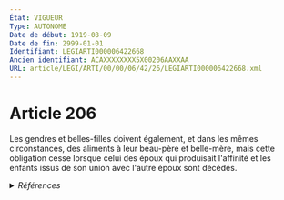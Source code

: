 ```yaml
---
État: VIGUEUR
Type: AUTONOME
Date de début: 1919-08-09
Date de fin: 2999-01-01
Identifiant: LEGIARTI000006422668
Ancien identifiant: ACAXXXXXXXX5X00206AAXXAA
URL: article/LEGI/ARTI/00/00/06/42/26/LEGIARTI000006422668.xml
---
```


<h1>Article 206</h1>

Les gendres et belles-filles doivent également, et dans les mêmes circonstances,
des aliments à leur beau-père et belle-mère, mais cette obligation cesse lorsque
celui des époux qui produisait l'affinité et les enfants issus de son union avec
l'autre époux sont décédés.


<details>
  <summary><em>Références</em></summary>

  <h2>Articles faisant référence à l'article</h2>
  
  <ul>
    <li>
      <a href="https://legal.tricoteuses.fr//redirection/LEGIARTI000006346490?vers=git&vers=legifrance">Code des communes - article L354-10 AUTONOME ABROGE, en vigueur du 1977-03-18 au 1992-01-03</a> CITATION source
    </li>
    <li>
      <a href="https://legal.tricoteuses.fr//redirection/LEGIARTI000006519921?vers=git&vers=legifrance">Code de l'organisation judiciaire - article R*321-9 AUTONOME MODIFIE, en vigueur du 1981-05-14 au 1994-02-01</a> CITATION source
    </li>
    <li>
      <a href="https://legal.tricoteuses.fr//redirection/LEGIARTI000006556368?vers=git&vers=legifrance">Code du service national - article R*56 AUTONOME VIGUEUR, en vigueur depuis le 1998-03-18</a> CITATION source
    </li>
    <li>
      <a href="https://legal.tricoteuses.fr//redirection/LEGIARTI000006917693?vers=git&vers=legifrance">Code de la santé publique - article R6145-4 AUTONOME MODIFIE, en vigueur du 2007-01-12 au 2010-05-01</a> CITATION source
    </li>
    <li>
      <a href="https://legal.tricoteuses.fr//redirection/LEGIARTI000006796945?vers=git&vers=legifrance">Code de l'action sociale et des familles - article L228-1 AUTONOME VIGUEUR, en vigueur depuis le 2000-12-23</a> CITATION source
    </li>
    <li>
      <a href="https://legal.tricoteuses.fr//redirection/LEGIARTI000006797803?vers=git&vers=legifrance">Code de l'action sociale et des familles - article L315-16 AUTONOME MODIFIE, en vigueur du 2007-03-06 au 2010-05-01</a> CITATION source
    </li>
    <li>
      <a href="https://legal.tricoteuses.fr//redirection/LEGIARTI000006556367?vers=git&vers=legifrance">Code du service national - article R*56 AUTONOME MODIFIE, en vigueur du 1985-05-02 au 1998-03-18</a> CITATION source
    </li>
    <li>
      <a href="https://legal.tricoteuses.fr//redirection/LEGIARTI000006765597?vers=git&vers=legifrance">Décret n°68-382 du 5 avril 1968 portant statut de la caisse de retraites des personnels de l'Opéra national de Paris. - article 29 AUTONOME MODIFIE, en vigueur du 1968-04-30 au 1995-09-01</a> CITATION source
    </li>
    <li>
      <a href="https://legal.tricoteuses.fr//redirection/LEGIARTI000006794335?vers=git&vers=legifrance">Code des pensions militaires d'invalidité et des victimes de la guerre - article L105 AUTONOME VIGUEUR, en vigueur depuis le 2006-03-24</a> CITATION source
    </li>
    <li>
      <a href="https://legal.tricoteuses.fr//redirection/LEGIARTI000006694354?vers=git&vers=legifrance">Code de la santé publique - article L708 AUTONOME TRANSFERE, en vigueur du 1953-10-07 au 1991-08-02</a> CITATION source
    </li>
    <li>
      <a href="https://legal.tricoteuses.fr//redirection/LEGIARTI000006691040?vers=git&vers=legifrance">Code de la santé publique - article L6145-11 AUTONOME VIGUEUR, en vigueur depuis le 2000-06-22</a> CITATION source
    </li>
    <li>
      <a href="https://legal.tricoteuses.fr//redirection/LEGIARTI000006694923?vers=git&vers=legifrance">Code de la santé publique - article L714-38 AUTONOME MODIFIE, en vigueur du 1991-08-02 au 1993-01-09</a> CITATION source
    </li>
    <li>
      <a href="https://legal.tricoteuses.fr//redirection/LEGIARTI000006694924?vers=git&vers=legifrance">Code de la santé publique - article L714-38 AUTONOME MODIFIE, en vigueur du 1993-01-09 au 1996-04-25</a> CITATION source
    </li>
    <li>
      <a href="https://legal.tricoteuses.fr//redirection/LEGIARTI000006694925?vers=git&vers=legifrance">Code de la santé publique - article L714-38 AUTONOME MODIFIE, en vigueur du 1996-04-25 au 1999-12-30</a> CITATION source
    </li>
    <li>
      <a href="https://legal.tricoteuses.fr//redirection/LEGIARTI000006694926?vers=git&vers=legifrance">Code de la santé publique - article L714-38 AUTONOME ABROGE, en vigueur du 1999-12-30 au 2000-06-22</a> CITATION source
    </li>
    <li>
      <a href="https://legal.tricoteuses.fr//redirection/LEGIARTI000031710971?vers=git&vers=legifrance">Code des pensions militaires d'invalidité et des victimes de la guerre - article L163-1 AUTONOME VIGUEUR, en vigueur depuis le 2017-01-01</a> CITATION source
    </li>
    <li>
      <a href="https://legal.tricoteuses.fr//redirection/LEGIARTI000006791932?vers=git&vers=legifrance">Code des pensions de retraite des marins français du commerce, de pêche ou de plaisance - article L30 AUTONOME MODIFIE, en vigueur du 1968-03-31 au 2006-03-24</a> CITATION source
    </li>
    <li>
      <a href="https://legal.tricoteuses.fr//redirection/LEGIARTI000006792005?vers=git&vers=legifrance">Code des pensions de retraite des marins français du commerce, de pêche ou de plaisance - article R21 AUTONOME MODIFIE, en vigueur du 1968-03-31 au 2006-03-24</a> CITATION source
    </li>
    <li>
      <a href="https://legal.tricoteuses.fr//redirection/LEGIARTI000006792006?vers=git&vers=legifrance">Code des pensions de retraite des marins français du commerce, de pêche ou de plaisance - article R21 AUTONOME VIGUEUR, en vigueur depuis le 2006-03-24</a> CITATION source
    </li>
    <li>
      <a href="https://legal.tricoteuses.fr//redirection/LEGIARTI000006791933?vers=git&vers=legifrance">Code des pensions de retraite des marins français du commerce, de pêche ou de plaisance - article L30 AUTONOME ABROGE, en vigueur du 2006-03-24 au 2010-12-01</a> CITATION source
    </li>
    <li>
      <a href="https://legal.tricoteuses.fr//redirection/LEGIARTI000031721503?vers=git&vers=legifrance">Code de l'action sociale et des familles - article L314-12-1 AUTONOME VIGUEUR, en vigueur depuis le 2015-12-30</a> CITATION source
    </li>
    <li>
      <a href="https://legal.tricoteuses.fr//redirection/LEGIARTI000006794334?vers=git&vers=legifrance">Code des pensions militaires d'invalidité et des victimes de la guerre - article L105 AUTONOME MODIFIE, en vigueur du 1963-02-24 au 2006-03-24</a> CITATION source
    </li>
    <li>
      <a href="https://legal.tricoteuses.fr//redirection/LEGIARTI000006497884?vers=git&vers=legifrance">Décret du 21 novembre 1933 relatif à la réorganisation judiciaire et les règles de procédure en Océanie. - article 11 AUTONOME ABROGE, en vigueur du 1933-11-29 au 1993-07-28</a> CITATION source
    </li>
    <li>
      <a href="https://legal.tricoteuses.fr//redirection/LEGIARTI000029399901?vers=git&vers=legifrance">Décret n° 2014-945 du 21 août 2014 relatif à la compétence des chambres détachées de Marmande, Dole et Guingamp des tribunaux de grande instance d'Agen, Lons-le-Saunier et Saint-Brieuc - article 1 AUTONOME ABROGE, en vigueur du 2014-09-01 au 2015-01-01</a> CITATION source
    </li>
    <li>
      <a href="https://legal.tricoteuses.fr//redirection/LEGIARTI000006497522?vers=git&vers=legifrance">Décret du 7 avril 1928 relatif à l'organisation de l'administration de la justice en Nouvelle-Calédonie et dépendances. - article 15 AUTONOME ABROGE, en vigueur du 1928-04-21 au 2005-10-21</a> CITATION source
    </li>
    <li>
      <a href="https://legal.tricoteuses.fr//redirection/LEGIARTI000039026334?vers=git&vers=legifrance">Décret n° 2019-914 du 30 août 2019 modifiant le code de l'organisation judiciaire et portant diverses adaptations pour l'application de l'article 95 de la loi n° 2019-222 du 23 mars 2019 de programmation 2018-2022 et de réforme pour la justice - article ENTIEREMENT_MODIF</a> CITATION source
    </li>
    <li>
      <a href="https://legal.tricoteuses.fr//redirection/LEGIARTI000006368305?vers=git&vers=legifrance">Décret n°65-773 du 9 septembre 1965 portant règlement d'administration publique et modifiant le décret n° 49-1416 du 5 octobre 1949 pris pour l'application de l'article 3 de l'ordonnance n° 45-993 du 17 mai 1945 et relatif au régime de retraite des tributaires de la caisse nationale de retraites des agents des collectivités locales - article 54 AUTONOME MODIFIE, en vigueur du 1965-09-12 au 1985-11-19</a> CITATION source
    </li>
    <li>
      <a href="https://legal.tricoteuses.fr//redirection/LEGIARTI000006681209?vers=git&vers=legifrance">Code de la famille et de l'aide sociale - article 83 AUTONOME MODIFIE, en vigueur du 1986-01-08 au 1989-07-14</a> CITATION source
    </li>
    <li>
      <a href="https://legal.tricoteuses.fr//redirection/LEGIARTI000006879007?vers=git&vers=legifrance">Loi du 30 mars 1928 relative au statut du personnel navigant de l'aéronautique - article 2 septies AUTONOME VIGUEUR, en vigueur depuis le 2006-03-24</a> CITATION source
    </li>
    <li>
      <a href="https://legal.tricoteuses.fr//redirection/LEGIARTI000006683298?vers=git&vers=legifrance">Décret n°76-303 du 2 avril 1976 RELATIF A L'OCTROI DES ALLOCATIONS D'AIDE SOCIALE AUX FAMILLE DONT LES SOUTIENS EFFECTUENT LEUR SERVICE NATIONAL ACTIF. - article 2 AUTONOME VIGUEUR, en vigueur depuis le 1976-04-08</a> CITATION source
    </li>
    <li>
      <a href="https://legal.tricoteuses.fr//redirection/LEGIARTI000006765469?vers=git&vers=legifrance">Décret n°68-960 du 11 octobre 1968 MODIFIANT LE STATUT DE LA CAISSE DE RETRAITES DU PERSONNEL DE LA COMEDIE-FRANCAISE - article 27 AUTONOME MODIFIE, en vigueur du 1968-11-07 au 2006-03-24</a> CITATION source
    </li>
    <li>
      <a href="https://legal.tricoteuses.fr//redirection/LEGIARTI000006879006?vers=git&vers=legifrance">Loi du 30 mars 1928 relative au statut du personnel navigant de l'aéronautique - article 2 septies AUTONOME MODIFIE, en vigueur du 1952-07-25 au 2006-03-24</a> CITATION source
    </li>
    <li>
      <a href="https://legal.tricoteuses.fr//redirection/LEGIARTI000006765598?vers=git&vers=legifrance">Décret n°68-382 du 5 avril 1968 portant statut de la caisse de retraites des personnels de l'Opéra national de Paris. - article 29 AUTONOME MODIFIE, en vigueur du 1995-09-01 au 2006-03-24</a> CITATION source
    </li>
    <li>
      <a href="https://legal.tricoteuses.fr//redirection/LEGIARTI000006681208?vers=git&vers=legifrance">Code de la famille et de l'aide sociale - article 83 AUTONOME MODIFIE, en vigueur du 1956-01-28 au 1986-01-08</a> CITATION source
    </li>
    <li>
      <a href="https://legal.tricoteuses.fr//redirection/LEGIARTI000006681210?vers=git&vers=legifrance">Code de la famille et de l'aide sociale - article 83 AUTONOME ABROGE, en vigueur du 1989-07-14 au 2000-12-23</a> CITATION source
    </li>
    <li>
      <a href="https://legal.tricoteuses.fr//redirection/LEGIARTI000006368306?vers=git&vers=legifrance">Décret n°65-773 du 9 septembre 1965 portant règlement d'administration publique et modifiant le décret n° 49-1416 du 5 octobre 1949 pris pour l'application de l'article 3 de l'ordonnance n° 45-993 du 17 mai 1945 et relatif au régime de retraite des tributaires de la caisse nationale de retraites des agents des collectivités locales - article 54 AUTONOME ABROGE, en vigueur du 1985-11-19 au 2004-01-01</a> CITATION source
    </li>
  </ul>
  
  <h2>Références faites par l'article</h2>
  
  <ul>
    <li>
      1928-03-30 CITATION cible <a href="https://legal.tricoteuses.fr//redirection/LEGIARTI000006879007?vers=git&vers=legifrance">Loi du 30 mars 1928 relative au statut du personnel navigant de l'aéronautique - article 2 septies AUTONOME VIGUEUR, en vigueur depuis le 2006-03-24</a>
    </li>
    <li>
      1933-11-21 CITATION cible <a href="https://legal.tricoteuses.fr//redirection/LEGIARTI000006497884?vers=git&vers=legifrance">Décret du 21 novembre 1933 relatif à la réorganisation judiciaire et les règles de procédure en Océanie. - article 11 AUTONOME ABROGE, en vigueur du 1933-11-29 au 1993-07-28</a>
    </li>
    <li>
      1965-09-09 CITATION cible <a href="https://legal.tricoteuses.fr//redirection/LEGIARTI000006368306?vers=git&vers=legifrance">Décret n°65-773 du 9 septembre 1965 portant règlement d'administration publique et modifiant le décret n° 49-1416 du 5 octobre 1949 pris pour l'application de l'article 3 de l'ordonnance n° 45-993 du 17 mai 1945 et relatif au régime de retraite des tributaires de la caisse nationale de retraites des agents des collectivités locales - article 54 AUTONOME ABROGE, en vigueur du 1985-11-19 au 2004-01-01</a>
    </li>
    <li>
      1968-04-05 CITATION cible <a href="https://legal.tricoteuses.fr//redirection/LEGIARTI000006765598?vers=git&vers=legifrance">Décret n°68-382 du 5 avril 1968 portant statut de la caisse de retraites des personnels de l'Opéra national de Paris. - article 29 AUTONOME MODIFIE, en vigueur du 1995-09-01 au 2006-03-24</a>
    </li>
    <li>
      1968-10-11 CITATION cible <a href="https://legal.tricoteuses.fr//redirection/LEGIARTI000006765469?vers=git&vers=legifrance">Décret n°68-960 du 11 octobre 1968 MODIFIANT LE STATUT DE LA CAISSE DE RETRAITES DU PERSONNEL DE LA COMEDIE-FRANCAISE - article 27 AUTONOME MODIFIE, en vigueur du 1968-11-07 au 2006-03-24</a>
    </li>
    <li>
      1976-04-02 CITATION cible <a href="https://legal.tricoteuses.fr//redirection/LEGIARTI000006683298?vers=git&vers=legifrance">Décret n°76-303 du 2 avril 1976 RELATIF A L'OCTROI DES ALLOCATIONS D'AIDE SOCIALE AUX FAMILLE DONT LES SOUTIENS EFFECTUENT LEUR SERVICE NATIONAL ACTIF. - article 2 AUTONOME VIGUEUR, en vigueur depuis le 1976-04-08</a>
    </li>
    <li>
      2014-08-21 CITATION cible <a href="https://legal.tricoteuses.fr//redirection/LEGIARTI000029399901?vers=git&vers=legifrance">Décret n° 2014-945 du 21 août 2014 relatif à la compétence des chambres détachées de Marmande, Dole et Guingamp des tribunaux de grande instance d'Agen, Lons-le-Saunier et Saint-Brieuc - article 1 AUTONOME ABROGE, en vigueur du 2014-09-01 au 2015-01-01</a>
    </li>
    <li>
      2019-08-30 CITATION cible <a href="https://legal.tricoteuses.fr//redirection/LEGIARTI000039026334?vers=git&vers=legifrance">Décret n° 2019-914 du 30 août 2019 modifiant le code de l'organisation judiciaire et portant diverses adaptations pour l'application de l'article 95 de la loi n° 2019-222 du 23 mars 2019 de programmation 2018-2022 et de réforme pour la justice - article ENTIEREMENT_MODIF</a>
    </li>
    <li>
      2999-01-01 CITATION cible <a href="https://legal.tricoteuses.fr//redirection/LEGIARTI000006519921?vers=git&vers=legifrance">Code de l'organisation judiciaire - article R*321-9 AUTONOME MODIFIE, en vigueur du 1981-05-14 au 1994-02-01</a>
    </li>
    <li>
      2999-01-01 CITATION cible <a href="https://legal.tricoteuses.fr//redirection/LEGIARTI000006346490?vers=git&vers=legifrance">Code des communes - article L354-10 AUTONOME ABROGE, en vigueur du 1977-03-18 au 1992-01-03</a>
    </li>
    <li>
      2999-01-01 CITATION cible <a href="https://legal.tricoteuses.fr//redirection/LEGIARTI000006796945?vers=git&vers=legifrance">Code de l'action sociale et des familles - article L228-1 AUTONOME VIGUEUR, en vigueur depuis le 2000-12-23</a>
    </li>
    <li>
      2999-01-01 CITATION cible <a href="https://legal.tricoteuses.fr//redirection/LEGIARTI000031721503?vers=git&vers=legifrance">Code de l'action sociale et des familles - article L314-12-1 AUTONOME VIGUEUR, en vigueur depuis le 2015-12-30</a>
    </li>
    <li>
      2999-01-01 CITATION cible <a href="https://legal.tricoteuses.fr//redirection/LEGIARTI000006797803?vers=git&vers=legifrance">Code de l'action sociale et des familles - article L315-16 AUTONOME MODIFIE, en vigueur du 2007-03-06 au 2010-05-01</a>
    </li>
    <li>
      2999-01-01 CITATION cible <a href="https://legal.tricoteuses.fr//redirection/LEGIARTI000006681210?vers=git&vers=legifrance">Code de la famille et de l'aide sociale - article 83 AUTONOME ABROGE, en vigueur du 1989-07-14 au 2000-12-23</a>
    </li>
    <li>
      2999-01-01 CITATION cible <a href="https://legal.tricoteuses.fr//redirection/LEGIARTI000006691040?vers=git&vers=legifrance">Code de la santé publique - article L6145-11 AUTONOME VIGUEUR, en vigueur depuis le 2000-06-22</a>
    </li>
    <li>
      2999-01-01 CITATION cible <a href="https://legal.tricoteuses.fr//redirection/LEGIARTI000006694354?vers=git&vers=legifrance">Code de la santé publique - article L708 AUTONOME TRANSFERE, en vigueur du 1953-10-07 au 1991-08-02</a>
    </li>
    <li>
      2999-01-01 CITATION cible <a href="https://legal.tricoteuses.fr//redirection/LEGIARTI000006694926?vers=git&vers=legifrance">Code de la santé publique - article L714-38 AUTONOME ABROGE, en vigueur du 1999-12-30 au 2000-06-22</a>
    </li>
    <li>
      2999-01-01 CITATION cible <a href="https://legal.tricoteuses.fr//redirection/LEGIARTI000006917693?vers=git&vers=legifrance">Code de la santé publique - article R6145-4 AUTONOME MODIFIE, en vigueur du 2007-01-12 au 2010-05-01</a>
    </li>
    <li>
      2999-01-01 CITATION cible <a href="https://legal.tricoteuses.fr//redirection/LEGIARTI000006791933?vers=git&vers=legifrance">Code des pensions de retraite des marins français du commerce, de pêche ou de plaisance - article L30 AUTONOME ABROGE, en vigueur du 2006-03-24 au 2010-12-01</a>
    </li>
    <li>
      2999-01-01 CITATION cible <a href="https://legal.tricoteuses.fr//redirection/LEGIARTI000006792006?vers=git&vers=legifrance">Code des pensions de retraite des marins français du commerce, de pêche ou de plaisance - article R21 AUTONOME VIGUEUR, en vigueur depuis le 2006-03-24</a>
    </li>
    <li>
      2999-01-01 CITATION cible <a href="https://legal.tricoteuses.fr//redirection/LEGIARTI000031710971?vers=git&vers=legifrance">Code des pensions militaires d'invalidité et des victimes de la guerre - article L163-1 AUTONOME VIGUEUR, en vigueur depuis le 2017-01-01</a>
    </li>
    <li>
      2999-01-01 CITATION cible <a href="https://legal.tricoteuses.fr//redirection/LEGIARTI000006794335?vers=git&vers=legifrance">Code des pensions militaires d'invalidité et des victimes de la guerre - article L105 AUTONOME VIGUEUR, en vigueur depuis le 2006-03-24</a>
    </li>
    <li>
      2999-01-01 CITATION cible <a href="https://legal.tricoteuses.fr//redirection/LEGIARTI000006556368?vers=git&vers=legifrance">Code du service national - article R*56 AUTONOME VIGUEUR, en vigueur depuis le 1998-03-18</a>
    </li>
    <li>
      1928-04-07 CITATION cible <a href="https://legal.tricoteuses.fr//redirection/LEGIARTI000006497522?vers=git&vers=legifrance">Décret du 7 avril 1928 relatif à l'organisation de l'administration de la justice en Nouvelle-Calédonie et dépendances. - article 15 AUTONOME ABROGE, en vigueur du 1928-04-21 au 2005-10-21</a>
    </li>
    <li>
      CODIFICATION source Loi 1803-03-14
    </li>
    <li>
      CREATION source Loi 1803-03-17 promulguée le 27 mars 1803
    </li>
  </ul>
</details>
